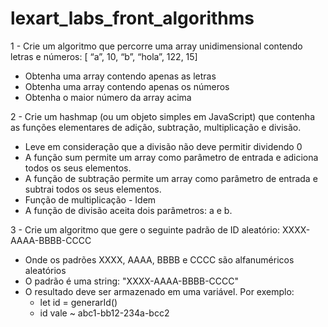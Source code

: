 # lexart_labs_front_algorithms

1 - Crie um algoritmo que percorre uma array unidimensional contendo letras e números: [ “a”, 10, “b”, “hola”, 122, 15]
  * Obtenha uma array contendo apenas as letras
  * Obtenha uma array contendo apenas os números
  * Obtenha o maior número da array acima
  
2 - Crie um hashmap (ou um objeto simples em JavaScript) que contenha as funções elementares de adição, subtração, multiplicação e divisão.
  * Leve em consideração que a divisão não deve permitir dividendo 0
  * A função sum permite um array como parâmetro de entrada e adiciona todos os seus elementos.
  * A função de subtração permite um array como parâmetro de entrada e subtrai todos os seus elementos.
  * Função de multiplicação - Idem
  * A função de divisão aceita dois parâmetros: a e b.
  
3 -  Crie um algoritmo que gere o seguinte padrão de ID aleatório: XXXX-AAAA-BBBB-CCCC
  * Onde os padrões XXXX, AAAA, BBBB e CCCC são alfanuméricos aleatórios
  * O padrão é uma string: "XXXX-AAAA-BBBB-CCCC"
  * O resultado deve ser armazenado em uma variável. Por exemplo:
    * let id = generarId()
    * id vale ~ abc1-bb12-234a-bcc2
